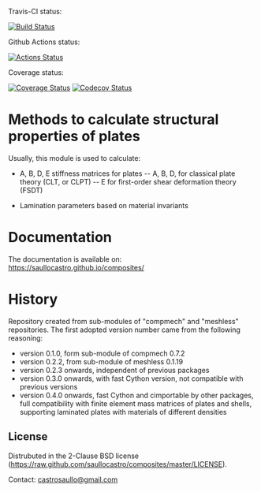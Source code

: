 Travis-CI status:

[![Build Status](https://travis-ci.com/saullocastro/composites.svg?branch=master)](https://travis-ci.com/saullocastro/composites)

Github Actions status:

[![Actions Status](https://github.com/saullocastro/composites/workflows/pytest/badge.svg)](https://github.com/saullocastro/composites/actions)

Coverage status:

[![Coverage Status](https://coveralls.io/repos/github/saullocastro/composites/badge.svg?branch=master)](https://coveralls.io/github/saullocastro/composites?branch=master)
[![Codecov Status](https://codecov.io/gh/saullocastro/composites/branch/master/graph/badge.svg?token=KD9D8G8D2P)](https://codecov.io/gh/saullocastro/composites)


Methods to calculate structural properties of plates
====================================================

Usually, this module is used to calculate:

- A, B, D, E stiffness matrices for plates
-- A, B, D, for classical plate theory (CLT, or CLPT)
-- E for first-order shear deformation theory (FSDT)

- Lamination parameters based on material invariants

Documentation
===

The documentation is available on: https://saullocastro.github.io/composites/


History
===

Repository created from sub-modules of "compmech" and "meshless" repositories.
The first adopted version number came from the following reasoning:

- version 0.1.0, form sub-module of compmech 0.7.2
- version 0.2.2, from sub-module of meshless 0.1.19
- version 0.2.3 onwards, independent of previous packages
- version 0.3.0 onwards, with fast Cython version, not compatible with previous versions
- version 0.4.0 onwards, fast Cython and cimportable by other packages, full
  compatibility with finite element mass matrices of plates and shells,
  supporting laminated plates with materials of different densities
  

License
-------
Distrubuted in the 2-Clause BSD license (https://raw.github.com/saullocastro/composites/master/LICENSE).

Contact: castrosaullo@gmail.com


